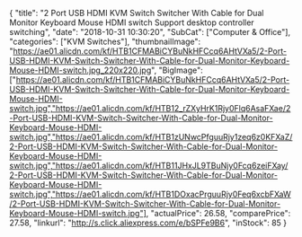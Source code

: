 {
	"title": "2 Port USB HDMI KVM Switch Switcher With Cable for Dual Monitor Keyboard Mouse HDMI switch Support desktop controller switching",
	"date": "2018-10-31 10:30:20",
	"SubCat": ["Computer & Office"],
	"categories": ["KVM Switches"],
	"thumbnailImage": "https://ae01.alicdn.com/kf/HTB1CFMABiCYBuNkHFCcq6AHtVXa5/2-Port-USB-HDMI-KVM-Switch-Switcher-With-Cable-for-Dual-Monitor-Keyboard-Mouse-HDMI-switch.jpg_220x220.jpg",
	"BigImage": ["https://ae01.alicdn.com/kf/HTB1CFMABiCYBuNkHFCcq6AHtVXa5/2-Port-USB-HDMI-KVM-Switch-Switcher-With-Cable-for-Dual-Monitor-Keyboard-Mouse-HDMI-switch.jpg","https://ae01.alicdn.com/kf/HTB12_rZXyHrK1Rjy0Flq6AsaFXae/2-Port-USB-HDMI-KVM-Switch-Switcher-With-Cable-for-Dual-Monitor-Keyboard-Mouse-HDMI-switch.jpg","https://ae01.alicdn.com/kf/HTB1zUNwcPfguuRjy1zeq6z0KFXaZ/2-Port-USB-HDMI-KVM-Switch-Switcher-With-Cable-for-Dual-Monitor-Keyboard-Mouse-HDMI-switch.jpg","https://ae01.alicdn.com/kf/HTB11JHxJL9TBuNjy0Fcq6zeiFXay/2-Port-USB-HDMI-KVM-Switch-Switcher-With-Cable-for-Dual-Monitor-Keyboard-Mouse-HDMI-switch.jpg","https://ae01.alicdn.com/kf/HTB1DOxacPrguuRjy0Feq6xcbFXaW/2-Port-USB-HDMI-KVM-Switch-Switcher-With-Cable-for-Dual-Monitor-Keyboard-Mouse-HDMI-switch.jpg"],
	"actualPrice": 26.58,
	"comparePrice": 27.58,
	"linkurl": "http://s.click.aliexpress.com/e/bSPFe9B6",
	"inStock": 85
}
